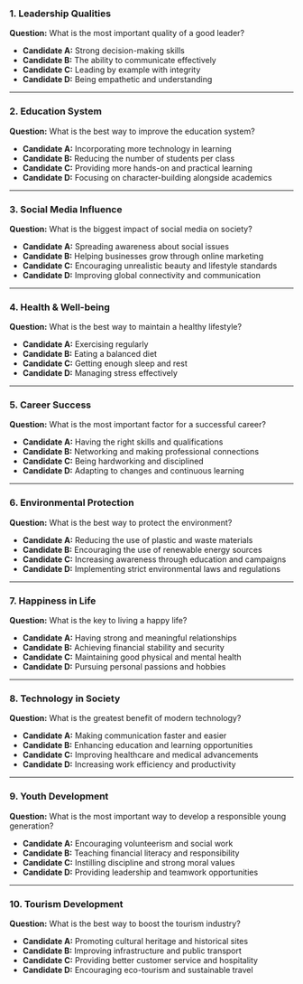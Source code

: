 ### **1. Leadership Qualities**  
**Question:** What is the most important quality of a good leader?  
- **Candidate A:** Strong decision-making skills  
- **Candidate B:** The ability to communicate effectively  
- **Candidate C:** Leading by example with integrity  
- **Candidate D:** Being empathetic and understanding  

---

### **2. Education System**  
**Question:** What is the best way to improve the education system?  
- **Candidate A:** Incorporating more technology in learning  
- **Candidate B:** Reducing the number of students per class  
- **Candidate C:** Providing more hands-on and practical learning  
- **Candidate D:** Focusing on character-building alongside academics  

---

### **3. Social Media Influence**  
**Question:** What is the biggest impact of social media on society?  
- **Candidate A:** Spreading awareness about social issues  
- **Candidate B:** Helping businesses grow through online marketing  
- **Candidate C:** Encouraging unrealistic beauty and lifestyle standards  
- **Candidate D:** Improving global connectivity and communication  

---

### **4. Health & Well-being**  
**Question:** What is the best way to maintain a healthy lifestyle?  
- **Candidate A:** Exercising regularly  
- **Candidate B:** Eating a balanced diet  
- **Candidate C:** Getting enough sleep and rest  
- **Candidate D:** Managing stress effectively  

---

### **5. Career Success**  
**Question:** What is the most important factor for a successful career?  
- **Candidate A:** Having the right skills and qualifications  
- **Candidate B:** Networking and making professional connections  
- **Candidate C:** Being hardworking and disciplined  
- **Candidate D:** Adapting to changes and continuous learning  

---

### **6. Environmental Protection**  
**Question:** What is the best way to protect the environment?  
- **Candidate A:** Reducing the use of plastic and waste materials  
- **Candidate B:** Encouraging the use of renewable energy sources  
- **Candidate C:** Increasing awareness through education and campaigns  
- **Candidate D:** Implementing strict environmental laws and regulations  

---

### **7. Happiness in Life**  
**Question:** What is the key to living a happy life?  
- **Candidate A:** Having strong and meaningful relationships  
- **Candidate B:** Achieving financial stability and security  
- **Candidate C:** Maintaining good physical and mental health  
- **Candidate D:** Pursuing personal passions and hobbies  

---

### **8. Technology in Society**  
**Question:** What is the greatest benefit of modern technology?  
- **Candidate A:** Making communication faster and easier  
- **Candidate B:** Enhancing education and learning opportunities  
- **Candidate C:** Improving healthcare and medical advancements  
- **Candidate D:** Increasing work efficiency and productivity  

---

### **9. Youth Development**  
**Question:** What is the most important way to develop a responsible young generation?  
- **Candidate A:** Encouraging volunteerism and social work  
- **Candidate B:** Teaching financial literacy and responsibility  
- **Candidate C:** Instilling discipline and strong moral values  
- **Candidate D:** Providing leadership and teamwork opportunities  

---

### **10. Tourism Development**  
**Question:** What is the best way to boost the tourism industry?  
- **Candidate A:** Promoting cultural heritage and historical sites  
- **Candidate B:** Improving infrastructure and public transport  
- **Candidate C:** Providing better customer service and hospitality  
- **Candidate D:** Encouraging eco-tourism and sustainable travel  